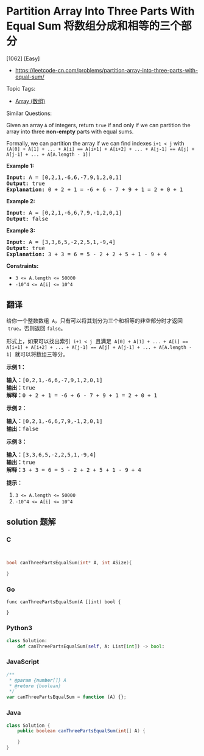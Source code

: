 # Partition Array Into Three Parts With Equal Sum 将数组分成和相等的三个部分

[1062] [Easy]

- https://leetcode-cn.com/problems/partition-array-into-three-parts-with-equal-sum/

Topic Tags:

- [Array (数组)](https://leetcode-cn.com/tag/array/)

Similar Questions:

Given an array `A` of integers, return `true` if and only if we can partition the array into three **non-empty** parts with equal sums.

Formally, we can partition the array if we can find indexes `i+1 < j` with `(A[0] + A[1] + ... + A[i] == A[i+1] + A[i+2] + ... + A[j-1] == A[j] + A[j-1] + ... + A[A.length - 1])`

**Example 1:**

<pre><strong>Input:</strong> A = [0,2,1,-6,6,-7,9,1,2,0,1]
<strong>Output:</strong> true
<strong>Explanation: </strong>0 + 2 + 1 = -6 + 6 - 7 + 9 + 1 = 2 + 0 + 1
</pre>

**Example 2:**

<pre><strong>Input:</strong> A = [0,2,1,-6,6,7,9,-1,2,0,1]
<strong>Output:</strong> false
</pre>

**Example 3:**

<pre><strong>Input:</strong> A = [3,3,6,5,-2,2,5,1,-9,4]
<strong>Output:</strong> true
<strong>Explanation: </strong>3 + 3 = 6 = 5 - 2 + 2 + 5 + 1 - 9 + 4
</pre>

**Constraints:**

- `3 <= A.length <= 50000`
- `-10^4 <= A[i] <= 10^4`

## 翻译

给你一个整数数组  `A`，只有可以将其划分为三个和相等的非空部分时才返回  `true`，否则返回 `false`。

形式上，如果可以找出索引  `i+1 < j`  且满足  `A[0] + A[1] + ... + A[i] == A[i+1] + A[i+2] + ... + A[j-1] == A[j] + A[j-1] + ... + A[A.length - 1]`  就可以将数组三等分。

**示例 1：**

<pre><strong>输入：</strong>[0,2,1,-6,6,-7,9,1,2,0,1]
<strong>输出：</strong>true
<strong>解释：</strong>0 + 2 + 1 = -6 + 6 - 7 + 9 + 1 = 2 + 0 + 1
</pre>

**示例 2：**

<pre><strong>输入：</strong>[0,2,1,-6,6,7,9,-1,2,0,1]
<strong>输出：</strong>false
</pre>

**示例 3：**

<pre><strong>输入：</strong>[3,3,6,5,-2,2,5,1,-9,4]
<strong>输出：</strong>true
<strong>解释：</strong>3 + 3 = 6 = 5 - 2 + 2 + 5 + 1 - 9 + 4
</pre>

**提示：**

1.  `3 <= A.length <= 50000`
2.  `-10^4 <= A[i] <= 10^4`

## solution 题解

### C

```c


bool canThreePartsEqualSum(int* A, int ASize){

}


```

### Go

```golang
func canThreePartsEqualSum(A []int) bool {

}
```

### Python3

```python
class Solution:
    def canThreePartsEqualSum(self, A: List[int]) -> bool:
```

### JavaScript

```javascript
/**
 * @param {number[]} A
 * @return {boolean}
 */
var canThreePartsEqualSum = function (A) {};
```

### Java

```java
class Solution {
    public boolean canThreePartsEqualSum(int[] A) {

    }
}
```
